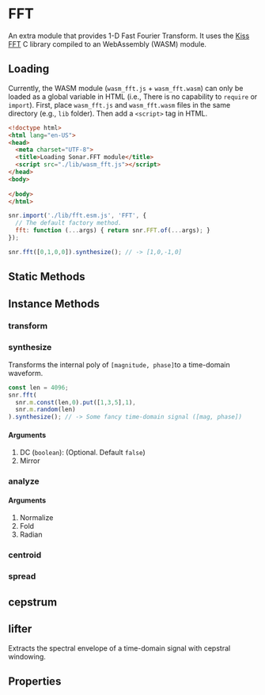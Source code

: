 # FFT
An extra module that provides 1-D Fast Fourier Transform. It uses the [Kiss FFT](https://sourceforge.net/projects/kissfft/) C library compiled to an WebAssembly (WASM) module.

## Loading
Currently, the WASM module (`wasm_fft.js` + `wasm_fft.wasm`) can only be loaded as a global variable in HTML (i.e., There is no capability to `require` or `import`). First, place `wasm_fft.js` and `wasm_fft.wasm` files in the same directory (e.g., `lib` folder). Then add a `<script>` tag in HTML. 

```html
<!doctype html>
<html lang="en-US">
<head>
  <meta charset="UTF-8">
  <title>Loading Sonar.FFT module</title>
  <script src="./lib/wasm_fft.js"></script>
</head>
<body>
  
</body>
</html>
```

```javascript
snr.import('./lib/fft.esm.js', 'FFT', {
  // The default factory method.
  fft: function (...args) { return snr.FFT.of(...args); }
});

snr.fft([0,1,0,0]).synthesize(); // -> [1,0,-1,0]
```

## Static Methods

## Instance Methods
### transform

### synthesize
Transforms the internal poly of `[magnitude, phase]`to a time-domain waveform.

```javascript
const len = 4096;
snr.fft(
  snr.m.const(len,0).put([1,3,5],1),
  snr.m.random(len)
).synthesize(); // -> Some fancy time-domain signal ([mag, phase])
```
#### Arguments
1. DC (`boolean`): (Optional. Default `false`)
2. Mirror

### analyze
#### Arguments
1. Normalize
2. Fold
3. Radian

### centroid
### spread


## cepstrum


## lifter
Extracts the spectral envelope of a time-domain signal with cepstral windowing.

## Properties